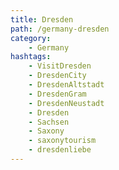 ```yaml
---
title: Dresden
path: /germany-dresden
category: 
    - Germany
hashtags:
    - VisitDresden
    - DresdenCity
    - DresdenAltstadt
    - DresdenGram
    - DresdenNeustadt
    - Dresden
    - Sachsen
    - Saxony
    - saxonytourism
    - dresdenliebe
---
```

